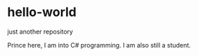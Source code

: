 # hello-world
just another repository

Prince here, I am into C# programming. I am also still a student.
